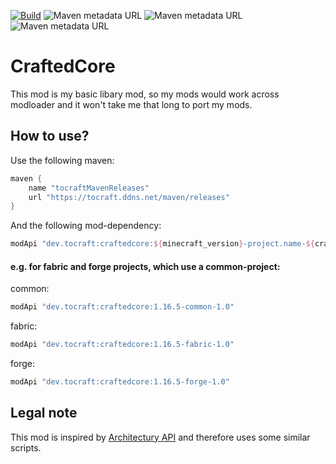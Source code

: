 [![Build](https://github.com/ToCraft/craftedcore/actions/workflows/gradle-1.16.5.yml/badge.svg)](https://github.com/ToCraft/craftedcore/actions/workflows/gradle-1.16.5.yml)
![Maven metadata URL](https://img.shields.io/maven-metadata/v?metadataUrl=https%3A%2F%2Ftocraft.ddns.net%2Fmaven%2Freleases%2Fdev%2Ftocraft%2Fcraftedcore%2Fmaven-metadata.xml&versionPrefix=1.16.5-common&label=CraftedCore)
![Maven metadata URL](https://img.shields.io/maven-metadata/v?metadataUrl=https%3A%2F%2Ftocraft.ddns.net%2Fmaven%2Freleases%2Fdev%2Ftocraft%2Fcraftedcore%2Fmaven-metadata.xml&versionPrefix=1.16.5-forge&label=CraftedCore)
![Maven metadata URL](https://img.shields.io/maven-metadata/v?metadataUrl=https%3A%2F%2Ftocraft.ddns.net%2Fmaven%2Freleases%2Fdev%2Ftocraft%2Fcraftedcore%2Fmaven-metadata.xml&versionPrefix=1.16.5-fabric&label=CraftedCore)

# CraftedCore

This mod is my basic libary mod, so my mods would work across modloader and it won't take me that long to port my mods.

## How to use?

Use the following maven:
```Groovy
maven {
    name "tocraftMavenReleases"
    url "https://tocraft.ddns.net/maven/releases"
}
```

And the following mod-dependency:

```Groovy
modApi "dev.tocraft:craftedcore:${minecraft_version}-project.name-${craftedcore_version}"
```

#### e.g. for fabric and forge projects, which use a common-project:
common: 
```Groovy
modApi "dev.tocraft:craftedcore:1.16.5-common-1.0"
```

fabric:
```Groovy
modApi "dev.tocraft:craftedcore:1.16.5-fabric-1.0"
```

forge:
```Groovy
modApi "dev.tocraft:craftedcore:1.16.5-forge-1.0"
```


## Legal note

This mod is inspired by [Architectury API](https://github.com/architectury/architectury-api/tree/1.19.2) and therefore uses some similar scripts.
